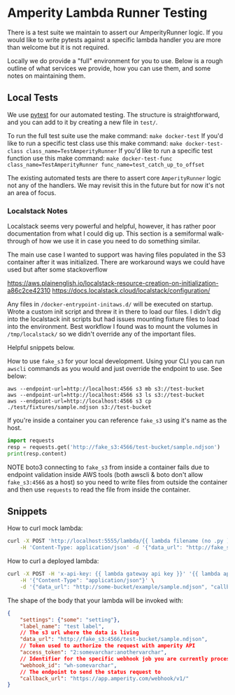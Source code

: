 # Amperity Lambda Runner Testing

There is a test suite we maintain to assert our AmperityRunner logic. If you would like to write pytests against a specific lambda handler you are more than welcome but it is not required. 

Locally we do provide a "full" environment for you to use. Below is a rough outline of what services we provide, how you can use them, and some notes on maintaining them.

## Local Tests

We use [pytest](https://docs.pytest.org/en/7.1.x/getting-started.html) for our automated testing. The structure is straightforward, and you can add to it by creating a new file in `test/`. 

To run the full test suite use the make command: `make docker-test`
If you'd like to run a specific test class use this make command: `make docker-test-class class_name=TestAmperityRunner`
If you'd like to run a specific test function use this make command: `make docker-test-func class_name=TestAmperityRunner func_name=test_catch_up_to_offset`

The existing automated tests are there to assert core `AmperityRunner` logic not any of the handlers. We may revisit this in the future but for now it's not an area of focus.


### Localstack Notes

Localstack seems very powerful and helpful, however, it has rather poor documentation from what I could dig up. This section is a semiformal walk-through of how we use it in case you need to do something similar.

The main use case I wanted to support was having files populated in the S3 container after it was initialized. There are workaround ways we could have used but after some stackoverflow 

https://aws.plainenglish.io/localstack-resource-creation-on-initialization-a86c2ce42310
https://docs.localstack.cloud/localstack/configuration/

Any files in `/docker-entrypoint-initaws.d/` will be executed on startup. Wrote a custom init script and threw it in there to load our files.
I didn't dig into the localstack init scripts but had issues mounting fixture files to load into the environment. Best workflow I found was to mount the volumes in `/tmp/localstack/` so we didn't override any of the important files.

Helpful snippets below.

How to use `fake_s3` for your local development. Using your CLI you can run `awscli` commands as you would and just override the endpoint to use. See below:

~~~
aws --endpoint-url=http://localhost:4566 s3 mb s3://test-bucket
aws --endpoint-url=http://localhost:4566 s3 ls s3://test-bucket
aws --endpoint-url=http://localhost:4566 s3 cp ./test/fixtures/sample.ndjson s3://test-bucket
~~~

If you're inside a container you can reference `fake_s3` using it's name as the host. 

~~~python
import requests
resp = requests.get('http://fake_s3:4566/test-bucket/sample.ndjson')
print(resp.content)
~~~

NOTE boto3 connecting to `fake_s3` from inside a container fails due to endpoint validation inside AWS tools (both awscli & boto don't allow `fake_s3:4566` as a host) so you need to write files from outside the container and then use `requests` to read the file from inside the container.

## Snippets

How to curl mock lambda:
~~~bash
curl -X POST 'http://localhost:5555/lambda/{{ lambda filename (no .py )}}' \
    -H 'Content-Type: application/json' -d '{"data_url": "http://fake_s3:4566/test-bucket/sample.ndjson", "callback_url": "http://api_destination:5005/mock/poll/", "webhook_id": "wh-abcd12345"}'
~~~

How to curl a deployed lambda:
~~~bash
curl -X POST -H 'x-api-key: {{ lambda gateway api key }}' '{{ lambda api gateway url }}' \
    -H '{"Content-Type": "application/json"}' \
    -d '{"data_url": "http://some-bucket/example/sample.ndjson", "callback_url": "http://some-api.exampel/mock/poll/", "webhook_id": "wh-abcd12345"}'
~~~

The shape of the body that your lambda will be invoked with:
~~~json
{
    "settings": {"some": "setting"},
    "label_name": "test label",
    // The s3 url where the data is living
    "data_url": "http://fake_s3:4566/test-bucket/sample.ndjson",
    // Token used to authorize the request with amperity API
    "access_token": "2:somevarchar:anothervarchar",
    // Identifier for the specific webhook job you are currently processing
    "webhook_id": "wh-somevarchar",
    // The endpoint to send the status request to
    "callback_url": "https://app.amperity.com/webhook/v1/"
}
~~~

